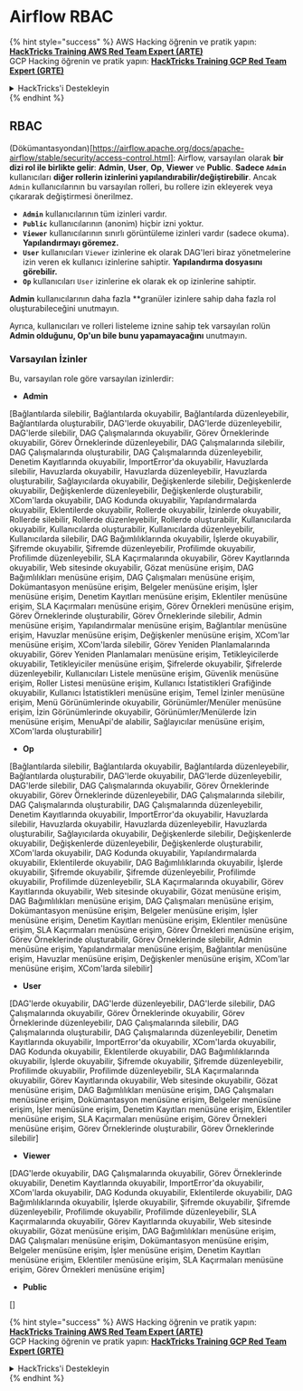 # Airflow RBAC

{% hint style="success" %}
AWS Hacking öğrenin ve pratik yapın:<img src="../../.gitbook/assets/image (1) (1) (1) (1).png" alt="" data-size="line">[**HackTricks Training AWS Red Team Expert (ARTE)**](https://training.hacktricks.xyz/courses/arte)<img src="../../.gitbook/assets/image (1) (1) (1) (1).png" alt="" data-size="line">\
GCP Hacking öğrenin ve pratik yapın: <img src="../../.gitbook/assets/image (2) (1).png" alt="" data-size="line">[**HackTricks Training GCP Red Team Expert (GRTE)**<img src="../../.gitbook/assets/image (2) (1).png" alt="" data-size="line">](https://training.hacktricks.xyz/courses/grte)

<details>

<summary>HackTricks'i Destekleyin</summary>

* [**abonelik planlarını**](https://github.com/sponsors/carlospolop) kontrol edin!
* **💬 [**Discord grubuna**](https://discord.gg/hRep4RUj7f) veya [**telegram grubuna**](https://t.me/peass) katılın ya da **Twitter'da** 🐦 [**@hacktricks\_live**](https://twitter.com/hacktricks_live)** bizi takip edin.**
* **Hacking ipuçlarını paylaşmak için** [**HackTricks**](https://github.com/carlospolop/hacktricks) ve [**HackTricks Cloud**](https://github.com/carlospolop/hacktricks-cloud) github reposuna PR gönderin.

</details>
{% endhint %}

## RBAC

(Dökümantasyondan)\[https://airflow.apache.org/docs/apache-airflow/stable/security/access-control.html]: Airflow, varsayılan olarak **bir dizi rol ile birlikte gelir**: **Admin**, **User**, **Op**, **Viewer** ve **Public**. **Sadece `Admin`** kullanıcıları **diğer rollerin izinlerini yapılandırabilir/değiştirebilir**. Ancak `Admin` kullanıcılarının bu varsayılan rolleri, bu rollere izin ekleyerek veya çıkararak değiştirmesi önerilmez.

* **`Admin`** kullanıcılarının tüm izinleri vardır.
* **`Public`** kullanıcılarının (anonim) hiçbir izni yoktur.
* **`Viewer`** kullanıcılarının sınırlı görüntüleme izinleri vardır (sadece okuma). **Yapılandırmayı göremez.**
* **`User`** kullanıcıları `Viewer` izinlerine ek olarak DAG'leri biraz yönetmelerine izin veren ek kullanıcı izinlerine sahiptir. **Yapılandırma dosyasını görebilir.**
* **`Op`** kullanıcıları `User` izinlerine ek olarak ek op izinlerine sahiptir.

**Admin** kullanıcılarının daha fazla **granüler izinlere sahip daha fazla rol oluşturabileceğini unutmayın. 

Ayrıca, kullanıcıları ve rolleri listeleme iznine sahip tek varsayılan rolün **Admin olduğunu, Op'un bile bunu yapamayacağını** unutmayın.

### Varsayılan İzinler

Bu, varsayılan role göre varsayılan izinlerdir:

* **Admin**

\[Bağlantılarda silebilir, Bağlantılarda okuyabilir, Bağlantılarda düzenleyebilir, Bağlantılarda oluşturabilir, DAG'lerde okuyabilir, DAG'lerde düzenleyebilir, DAG'lerde silebilir, DAG Çalışmalarında okuyabilir, Görev Örneklerinde okuyabilir, Görev Örneklerinde düzenleyebilir, DAG Çalışmalarında silebilir, DAG Çalışmalarında oluşturabilir, DAG Çalışmalarında düzenleyebilir, Denetim Kayıtlarında okuyabilir, ImportError'da okuyabilir, Havuzlarda silebilir, Havuzlarda okuyabilir, Havuzlarda düzenleyebilir, Havuzlarda oluşturabilir, Sağlayıcılarda okuyabilir, Değişkenlerde silebilir, Değişkenlerde okuyabilir, Değişkenlerde düzenleyebilir, Değişkenlerde oluşturabilir, XCom'larda okuyabilir, DAG Kodunda okuyabilir, Yapılandırmalarda okuyabilir, Eklentilerde okuyabilir, Rollerde okuyabilir, İzinlerde okuyabilir, Rollerde silebilir, Rollerde düzenleyebilir, Rollerde oluşturabilir, Kullanıcılarda okuyabilir, Kullanıcılarda oluşturabilir, Kullanıcılarda düzenleyebilir, Kullanıcılarda silebilir, DAG Bağımlılıklarında okuyabilir, İşlerde okuyabilir, Şifremde okuyabilir, Şifremde düzenleyebilir, Profilimde okuyabilir, Profilimde düzenleyebilir, SLA Kaçırmalarında okuyabilir, Görev Kayıtlarında okuyabilir, Web sitesinde okuyabilir, Gözat menüsüne erişim, DAG Bağımlılıkları menüsüne erişim, DAG Çalışmaları menüsüne erişim, Dokümantasyon menüsüne erişim, Belgeler menüsüne erişim, İşler menüsüne erişim, Denetim Kayıtları menüsüne erişim, Eklentiler menüsüne erişim, SLA Kaçırmaları menüsüne erişim, Görev Örnekleri menüsüne erişim, Görev Örneklerinde oluşturabilir, Görev Örneklerinde silebilir, Admin menüsüne erişim, Yapılandırmalar menüsüne erişim, Bağlantılar menüsüne erişim, Havuzlar menüsüne erişim, Değişkenler menüsüne erişim, XCom'lar menüsüne erişim, XCom'larda silebilir, Görev Yeniden Planlamalarında okuyabilir, Görev Yeniden Planlamaları menüsüne erişim, Tetikleyicilerde okuyabilir, Tetikleyiciler menüsüne erişim, Şifrelerde okuyabilir, Şifrelerde düzenleyebilir, Kullanıcıları Listele menüsüne erişim, Güvenlik menüsüne erişim, Roller Listesi menüsüne erişim, Kullanıcı İstatistikleri Grafiğinde okuyabilir, Kullanıcı İstatistikleri menüsüne erişim, Temel İzinler menüsüne erişim, Menü Görünümlerinde okuyabilir, Görünümler/Menüler menüsüne erişim, İzin Görünümlerinde okuyabilir, Görünümler/Menülerde İzin menüsüne erişim, MenuApi'de alabilir, Sağlayıcılar menüsüne erişim, XCom'larda oluşturabilir]

* **Op**

\[Bağlantılarda silebilir, Bağlantılarda okuyabilir, Bağlantılarda düzenleyebilir, Bağlantılarda oluşturabilir, DAG'lerde okuyabilir, DAG'lerde düzenleyebilir, DAG'lerde silebilir, DAG Çalışmalarında okuyabilir, Görev Örneklerinde okuyabilir, Görev Örneklerinde düzenleyebilir, DAG Çalışmalarında silebilir, DAG Çalışmalarında oluşturabilir, DAG Çalışmalarında düzenleyebilir, Denetim Kayıtlarında okuyabilir, ImportError'da okuyabilir, Havuzlarda silebilir, Havuzlarda okuyabilir, Havuzlarda düzenleyebilir, Havuzlarda oluşturabilir, Sağlayıcılarda okuyabilir, Değişkenlerde silebilir, Değişkenlerde okuyabilir, Değişkenlerde düzenleyebilir, Değişkenlerde oluşturabilir, XCom'larda okuyabilir, DAG Kodunda okuyabilir, Yapılandırmalarda okuyabilir, Eklentilerde okuyabilir, DAG Bağımlılıklarında okuyabilir, İşlerde okuyabilir, Şifremde okuyabilir, Şifremde düzenleyebilir, Profilimde okuyabilir, Profilimde düzenleyebilir, SLA Kaçırmalarında okuyabilir, Görev Kayıtlarında okuyabilir, Web sitesinde okuyabilir, Gözat menüsüne erişim, DAG Bağımlılıkları menüsüne erişim, DAG Çalışmaları menüsüne erişim, Dokümantasyon menüsüne erişim, Belgeler menüsüne erişim, İşler menüsüne erişim, Denetim Kayıtları menüsüne erişim, Eklentiler menüsüne erişim, SLA Kaçırmaları menüsüne erişim, Görev Örnekleri menüsüne erişim, Görev Örneklerinde oluşturabilir, Görev Örneklerinde silebilir, Admin menüsüne erişim, Yapılandırmalar menüsüne erişim, Bağlantılar menüsüne erişim, Havuzlar menüsüne erişim, Değişkenler menüsüne erişim, XCom'lar menüsüne erişim, XCom'larda silebilir]

* **User**

\[DAG'lerde okuyabilir, DAG'lerde düzenleyebilir, DAG'lerde silebilir, DAG Çalışmalarında okuyabilir, Görev Örneklerinde okuyabilir, Görev Örneklerinde düzenleyebilir, DAG Çalışmalarında silebilir, DAG Çalışmalarında oluşturabilir, DAG Çalışmalarında düzenleyebilir, Denetim Kayıtlarında okuyabilir, ImportError'da okuyabilir, XCom'larda okuyabilir, DAG Kodunda okuyabilir, Eklentilerde okuyabilir, DAG Bağımlılıklarında okuyabilir, İşlerde okuyabilir, Şifremde okuyabilir, Şifremde düzenleyebilir, Profilimde okuyabilir, Profilimde düzenleyebilir, SLA Kaçırmalarında okuyabilir, Görev Kayıtlarında okuyabilir, Web sitesinde okuyabilir, Gözat menüsüne erişim, DAG Bağımlılıkları menüsüne erişim, DAG Çalışmaları menüsüne erişim, Dokümantasyon menüsüne erişim, Belgeler menüsüne erişim, İşler menüsüne erişim, Denetim Kayıtları menüsüne erişim, Eklentiler menüsüne erişim, SLA Kaçırmaları menüsüne erişim, Görev Örnekleri menüsüne erişim, Görev Örneklerinde oluşturabilir, Görev Örneklerinde silebilir]

* **Viewer**

\[DAG'lerde okuyabilir, DAG Çalışmalarında okuyabilir, Görev Örneklerinde okuyabilir, Denetim Kayıtlarında okuyabilir, ImportError'da okuyabilir, XCom'larda okuyabilir, DAG Kodunda okuyabilir, Eklentilerde okuyabilir, DAG Bağımlılıklarında okuyabilir, İşlerde okuyabilir, Şifremde okuyabilir, Şifremde düzenleyebilir, Profilimde okuyabilir, Profilimde düzenleyebilir, SLA Kaçırmalarında okuyabilir, Görev Kayıtlarında okuyabilir, Web sitesinde okuyabilir, Gözat menüsüne erişim, DAG Bağımlılıkları menüsüne erişim, DAG Çalışmaları menüsüne erişim, Dokümantasyon menüsüne erişim, Belgeler menüsüne erişim, İşler menüsüne erişim, Denetim Kayıtları menüsüne erişim, Eklentiler menüsüne erişim, SLA Kaçırmaları menüsüne erişim, Görev Örnekleri menüsüne erişim]

* **Public**

\[]

{% hint style="success" %}
AWS Hacking öğrenin ve pratik yapın:<img src="../../.gitbook/assets/image (1) (1) (1) (1).png" alt="" data-size="line">[**HackTricks Training AWS Red Team Expert (ARTE)**](https://training.hacktricks.xyz/courses/arte)<img src="../../.gitbook/assets/image (1) (1) (1) (1).png" alt="" data-size="line">\
GCP Hacking öğrenin ve pratik yapın: <img src="../../.gitbook/assets/image (2) (1).png" alt="" data-size="line">[**HackTricks Training GCP Red Team Expert (GRTE)**<img src="../../.gitbook/assets/image (2) (1).png" alt="" data-size="line">](https://training.hacktricks.xyz/courses/grte)

<details>

<summary>HackTricks'i Destekleyin</summary>

* [**abonelik planlarını**](https://github.com/sponsors/carlospolop) kontrol edin!
* **💬 [**Discord grubuna**](https://discord.gg/hRep4RUj7f) veya [**telegram grubuna**](https://t.me/peass) katılın ya da **Twitter'da** 🐦 [**@hacktricks\_live**](https://twitter.com/hacktricks_live)** bizi takip edin.**
* **Hacking ipuçlarını paylaşmak için** [**HackTricks**](https://github.com/carlospolop/hacktricks) ve [**HackTricks Cloud**](https://github.com/carlospolop/hacktricks-cloud) github reposuna PR gönderin.

</details>
{% endhint %}
